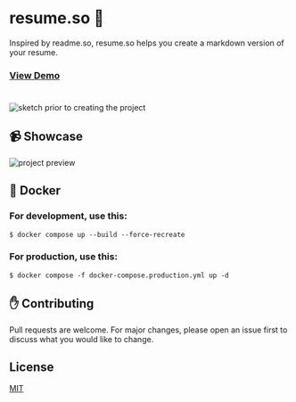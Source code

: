 # resume.so 📝

Inspired by readme.so, resume.so helps you create a markdown version of your resume.

### [**View Demo**](https://resume-so.ofekasido.xyz/)

#

![sketch prior to creating the project](https://i.imgur.com/NDvXOhD.png)

## 📹 Showcase

![project preview](https://i.imgur.com/IuqpDXO.png)

## 🐋 Docker

### For development, use this:

```docker
$ docker compose up --build --force-recreate
```

### For production, use this:

```docker
$ docker compose -f docker-compose.production.yml up -d
```

## ✋ Contributing

Pull requests are welcome. For major changes, please open an issue first to discuss what you would like to change.

## License

[MIT](https://choosealicense.com/licenses/mit/)

